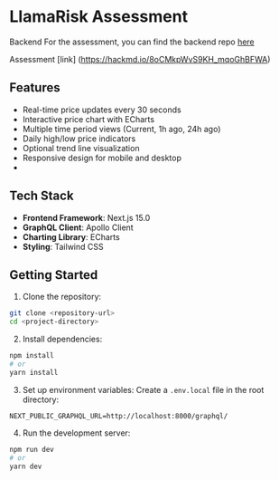 # LlamaRisk Assessment

Backend For the assessment, you can find the backend repo [here](https://github.com/blueuwu/llamarisk-graph-api)

Assessment [link] (https://hackmd.io/8oCMkpWvS9KH_mqoGhBFWA)

## Features

- Real-time price updates every 30 seconds
- Interactive price chart with ECharts
- Multiple time period views (Current, 1h ago, 24h ago)
- Daily high/low price indicators
- Optional trend line visualization
- Responsive design for mobile and desktop
- 
## Tech Stack

- **Frontend Framework**: Next.js 15.0
- **GraphQL Client**: Apollo Client
- **Charting Library**: ECharts
- **Styling**: Tailwind CSS

## Getting Started

1. Clone the repository:
```bash
git clone <repository-url>
cd <project-directory>
```

2. Install dependencies:

```bash
npm install
# or
yarn install
```

3. Set up environment variables:
Create a `.env.local` file in the root directory:

```env
NEXT_PUBLIC_GRAPHQL_URL=http://localhost:8000/graphql/
```

4. Run the development server:

```bash
npm run dev
# or
yarn dev
```
